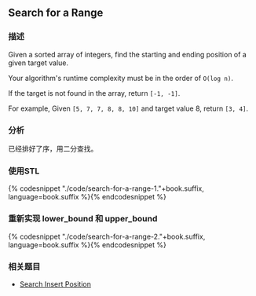 ## Search for a Range



### 描述

Given a sorted array of integers, find the starting and ending position of a given target value.

Your algorithm's runtime complexity must be in the order of `O(log n)`.

If the target is not found in the array, return `[-1, -1]`.

For example,
Given `[5, 7, 7, 8, 8, 10]` and target value 8,
return `[3, 4]`.


### 分析

已经排好了序，用二分查找。


### 使用STL

{% codesnippet "./code/search-for-a-range-1."+book.suffix, language=book.suffix %}{% endcodesnippet %}


### 重新实现 lower_bound 和 upper_bound

{% codesnippet "./code/search-for-a-range-2."+book.suffix, language=book.suffix %}{% endcodesnippet %}


### 相关题目

* [Search Insert Position](search-insert-position.md)
